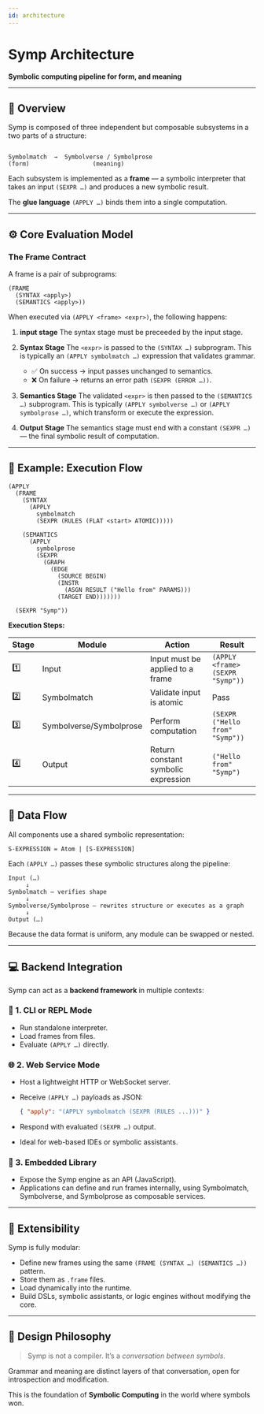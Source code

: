 ```yaml
---
id: architecture
---
```


# Symp Architecture

**Symbolic computing pipeline for form, and meaning**

---

## 🧩 Overview

Symp is composed of three independent but composable subsystems in a two parts of a structure:

```

Symbolmatch  →  Symbolverse / Symbolprose
(form)                  (meaning)

````

Each subsystem is implemented as a **frame** — a symbolic interpreter that takes
an input `(SEXPR …)` and produces a new symbolic result.

The **glue language** `(APPLY …)` binds them into a single computation.

---

## ⚙️ Core Evaluation Model

### The Frame Contract

A frame is a pair of subprograms:
```
(FRAME
  (SYNTAX <apply>)
  (SEMANTICS <apply>))
````

When executed via `(APPLY <frame> <expr>)`, the following happens:

1. **input stage**
   The syntax stage must be preceeded by the input stage.
   
2. **Syntax Stage**
   The `<expr>` is passed to the `(SYNTAX …)` subprogram.
   This is typically an `(APPLY symbolmatch …)` expression that validates grammar.

   * ✅ On success → input passes unchanged to semantics.
   * ❌ On failure → returns an error path `(SEXPR (ERROR …))`.

3. **Semantics Stage**
   The validated `<expr>` is then passed to the `(SEMANTICS …)` subprogram.
   This is typically `(APPLY symbolverse …)` or `(APPLY symbolprose …)`,
   which transform or execute the expression.

4. **Output Stage**
   The semantics stage must end with a constant `(SEXPR …)` —
   the final symbolic result of computation.

---

## 🧮 Example: Execution Flow

```
(APPLY
  (FRAME
    (SYNTAX
      (APPLY
        symbolmatch
        (SEXPR (RULES (FLAT <start> ATOMIC)))))

    (SEMANTICS
      (APPLY
        symbolprose
        (SEXPR
          (GRAPH
            (EDGE
              (SOURCE BEGIN)
              (INSTR
                (ASGN RESULT ("Hello from" PARAMS)))
              (TARGET END)))))))
  
  (SEXPR "Symp"))
```

**Execution Steps:**

| Stage | Module                  | Action                              | Result                          |
| ----- | ----------------------- | ----------------------------------- | ------------------------------- |
| 1️⃣    | Input                   | Input must be applied to a frame    | `(APPLY <frame> (SEXPR "Symp"))`|
| 2️⃣    | Symbolmatch             | Validate input is atomic            | Pass                            |
| 3️⃣    | Symbolverse/Symbolprose | Perform computation                 | `(SEXPR ("Hello from" "Symp"))` |
| 4️⃣    | Output                  | Return constant symbolic expression | `("Hello from" "Symp")`         |

---

## 🔁 Data Flow

All components use a shared symbolic representation:

```
S-EXPRESSION = Atom | [S-EXPRESSION]
```

Each `(APPLY …)` passes these symbolic structures along the pipeline:

```
Input (…)
     ↓
Symbolmatch — verifies shape
     ↓
Symbolverse/Symbolprose — rewrites structure or executes as a graph
     ↓
Output (…)
```

Because the data format is uniform, any module can be swapped or nested.

---

## 💻 Backend Integration

Symp can act as a **backend framework** in multiple contexts:

### 🧠 1. CLI or REPL Mode

* Run standalone interpreter.
* Load frames from files.
* Evaluate `(APPLY …)` directly.

### 🌐 2. Web Service Mode

* Host a lightweight HTTP or WebSocket server.
* Receive `(APPLY …)` payloads as JSON:

  ```json
  { "apply": "(APPLY symbolmatch (SEXPR (RULES ...)))" }
  ```
* Respond with evaluated `(SEXPR …)` output.
* Ideal for web-based IDEs or symbolic assistants.

### 🔌 3. Embedded Library

* Expose the Symp engine as an API (JavaScript).
* Applications can define and run frames internally,
  using Symbolmatch, Symbolverse, and Symbolprose as composable services.

---

## 🧩 Extensibility

Symp is fully modular:

* Define new frames using the same `(FRAME (SYNTAX …) (SEMANTICS …))` pattern.
* Store them as `.frame` files.
* Load dynamically into the runtime.
* Build DSLs, symbolic assistants, or logic engines without modifying the core.

---

## 🔮 Design Philosophy

> Symp is not a compiler.
> It’s a *conversation between symbols.*

Grammar and meaning are distinct layers of that conversation, open for introspection and modification.

This is the foundation of **Symbolic Computing** in the world where symbols won.

